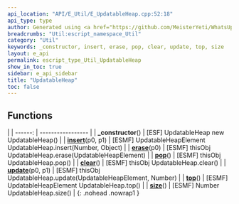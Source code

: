 ```yaml
---
api_location: "API/E_Util/E_UpdatableHeap.cpp:52:18"
api_type: type
author: Generated using <a href="https://github.com/MeisterYeti/WhatsUpDoc">WhatsUpDoc</a>
breadcrumbs: "Util:escript_namespace_Util"
category: "Util"
keywords: _constructor, insert, erase, pop, clear, update, top, size
layout: e_api
permalink: escript_type_Util_UpdatableHeap
show_in_toc: true
sidebar: e_api_sidebar
title: "UpdatableHeap"
toc: false
---
```


## Functions

|
| ------: | ----------------- |
| **_constructor**() | [ESF] UpdatableHeap new UpdatableHeap() |
| **[insert](classUtil_1_1UpdatableHeap#classUtil_1_1UpdatableHeap_1a92fc2539279c299f0c6e77e7bd20f864)**(p0, p1) | [ESMF] UpdatableHeapElement UpdatableHeap.insert(Number, Object) |
| **[erase](classUtil_1_1UpdatableHeap#classUtil_1_1UpdatableHeap_1a3aecd854fd5a8d7044ed1d7ca67d68d5)**(p0) | [ESMF] thisObj UpdatableHeap.erase(UpdatableHeapElement) |
| **[pop](classUtil_1_1UpdatableHeap#classUtil_1_1UpdatableHeap_1a95f47a40ddc79ef79e3190c1d68b4a77)**() | [ESMF] thisObj UpdatableHeap.pop() |
| **[clear](classUtil_1_1UpdatableHeap#classUtil_1_1UpdatableHeap_1af9e6060e9d224423e8f71c4cdde4f37e)**() | [ESMF] thisObj UpdatableHeap.clear() |
| **[update](classUtil_1_1UpdatableHeap#classUtil_1_1UpdatableHeap_1a5f58add906050e0f15bc9819387a4746)**(p0, p1) | [ESMF] thisObj UpdatableHeap.update(UpdatableHeapElement, Number) |
| **[top](classUtil_1_1UpdatableHeap#classUtil_1_1UpdatableHeap_1a37d2d3d4357c6252010ecfb2d8e7840f)**() | [ESMF] UpdatableHeapElement UpdatableHeap.top() |
| **[size](classUtil_1_1UpdatableHeap#classUtil_1_1UpdatableHeap_1a4715aa8a84a2a2d4c05889162464198b)**() | [ESMF] Number UpdatableHeap.size() |
{: .nohead .nowrap1 }

